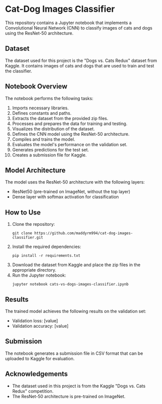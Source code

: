 # Cat-Dog Images Classifier

This repository contains a Jupyter notebook that implements a Convolutional Neural Network (CNN) to classify images of cats and dogs using the ResNet-50 architecture.

## Dataset

The dataset used for this project is the "Dogs vs. Cats Redux" dataset from Kaggle. It contains images of cats and dogs that are used to train and test the classifier.

## Notebook Overview

The notebook performs the following tasks:
1. Imports necessary libraries.
2. Defines constants and paths.
3. Extracts the dataset from the provided zip files.
4. Processes and prepares the data for training and testing.
5. Visualizes the distribution of the dataset.
6. Defines the CNN model using the ResNet-50 architecture.
7. Compiles and trains the model.
8. Evaluates the model's performance on the validation set.
9. Generates predictions for the test set.
10. Creates a submission file for Kaggle.

## Model Architecture

The model uses the ResNet-50 architecture with the following layers:
- ResNet50 (pre-trained on ImageNet, without the top layer)
- Dense layer with softmax activation for classification

## How to Use

1. Clone the repository:
   ```
   git clone https://github.com/maddyrm994/cat-dog-images-classifier.git
   ```
2. Install the required dependencies:
   ```
   pip install -r requirements.txt
   ```
3. Download the dataset from Kaggle and place the zip files in the appropriate directory.
4. Run the Jupyter notebook:
   ```
   jupyter notebook cats-vs-dogs-images-classifier.ipynb
   ```

## Results

The trained model achieves the following results on the validation set:
- Validation loss: [value]
- Validation accuracy: [value]

## Submission

The notebook generates a submission file in CSV format that can be uploaded to Kaggle for evaluation.

## Acknowledgements

- The dataset used in this project is from the Kaggle "Dogs vs. Cats Redux" competition.
- The ResNet-50 architecture is pre-trained on ImageNet.
